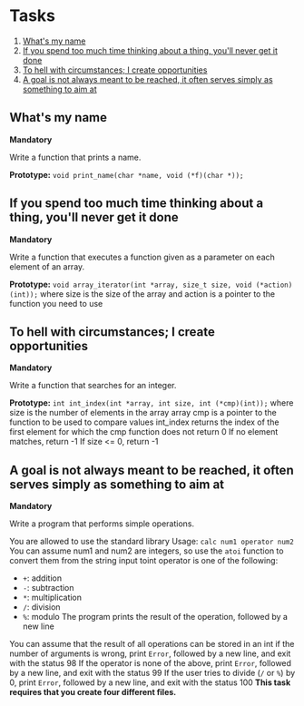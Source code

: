 # Tasks

1. [What's my name](#whats-my-name)
2. [If you spend too much time thinking about a thing, you'll never get it done](#if-you-spend-too-much-time-thinking-about-a-thing-youll-never-get-it-done)
3. [To hell with circumstances; I create opportunities](#to-hell-with-circumstances-i-create-opportunities)
4. [A goal is not always meant to be reached, it often serves simply as something to aim at](#a-goal-is-not-always-meant-to-be-reached-it-often-serves-simply-as-something-to-aim-at)

## What's my name

**Mandatory**

Write a function that prints a name.

**Prototype:** `void print_name(char *name, void (*f)(char *));`

## If you spend too much time thinking about a thing, you'll never get it done

**Mandatory**

Write a function that executes a function given as a parameter on each element of an array.

**Prototype:** `void array_iterator(int *array, size_t size, void (*action)(int));` where size is the size of the array and action is a pointer to the function you need to use

## To hell with circumstances; I create opportunities

**Mandatory**

Write a function that searches for an integer.

**Prototype:** `int int_index(int *array, int size, int (*cmp)(int));` where size is the number of elements in the array array cmp is a pointer to the function to be used to compare values int_index returns the index of the first element for which the cmp function does not return 0 If no element matches, return -1 If size <= 0, return -1

## A goal is not always meant to be reached, it often serves simply as something to aim at

**Mandatory**

Write a program that performs simple operations.

You are allowed to use the standard library
Usage: `calc num1 operator num2` 
You can assume num1 and num2 are integers, so use the `atoi` function to convert them from the string input toint operator is one of the following:
- `+`: addition 
- `-`: subtraction 
- `*`: multiplication 
- `/`: division 
- `%`: modulo The program prints the result of the operation, followed by a new line 

You can assume that the result of all operations can be stored in an int if the number of arguments is wrong, print `Error`, followed by a new line, and exit with the status 98 
If the operator is none of the above, print `Error`, followed by a new line, and exit with the status 99
If the user tries to divide (`/` or `%`) by 0, print `Error`, followed by a new line, and exit with the status 100 **This task requires that you create four different files.**

